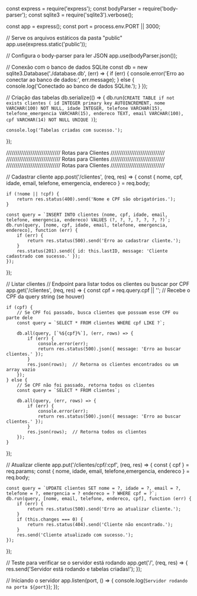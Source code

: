 const express = require('express');
const bodyParser = require('body-parser');
const sqlite3 = require('sqlite3').verbose();


const app = express();
const port = process.env.PORT || 3000;

// Serve os arquivos estáticos da pasta "public"
app.use(express.static('public'));

// Configura o body-parser para ler JSON
app.use(bodyParser.json());

// Conexão com o banco de dados SQLite
const db = new sqlite3.Database('./database.db', (err) => {
    if (err) {
        console.error('Erro ao conectar ao banco de dados:', err.message);
    } else {
        console.log('Conectado ao banco de dados SQLite.');
    }
});

// Criação das tabelas
db.serialize(() => {
    db.run(`
        CREATE TABLE if not exists clientes (
          id INTEGER primary key AUTOINCREMENT,
          nome VARCHAR(100) NOT NULL,
          idade INTEGER,
          telefone VARCHAR(15),
          telefone_emergencia VARCHAR(15),
          endereco TEXT,
          email VARCHAR(100),
          cpf VARCHAR(14) NOT NULL UNIQUE
          )
    `);
    

    console.log('Tabelas criadas com sucesso.');
});


///////////////////////////// Rotas para Clientes /////////////////////////////
///////////////////////////// Rotas para Clientes /////////////////////////////
///////////////////////////// Rotas para Clientes /////////////////////////////

// Cadastrar cliente
app.post('/clientes', (req, res) => {
    const { nome, cpf, idade, email, telefone, emergencia, endereco } = req.body;

    if (!nome || !cpf) {
        return res.status(400).send('Nome e CPF são obrigatórios.');
    }

    const query = `INSERT INTO clientes (nome, cpf, idade, email, telefone, emergencia, endereco) VALUES (?, ?, ?, ?, ?, ?, ?)`;
    db.run(query, [nome, cpf, idade, email, telefone, emergencia, endereco], function (err) {
        if (err) {
            return res.status(500).send('Erro ao cadastrar cliente.');
        }
        res.status(201).send({ id: this.lastID, message: 'Cliente cadastrado com sucesso.' });
    });
});

// Listar clientes
// Endpoint para listar todos os clientes ou buscar por CPF
app.get('/clientes', (req, res) => {
    const cpf = req.query.cpf || '';  // Recebe o CPF da query string (se houver)

    if (cpf) {
        // Se CPF foi passado, busca clientes que possuam esse CPF ou parte dele
        const query = `SELECT * FROM clientes WHERE cpf LIKE ?`;

        db.all(query, [`%${cpf}%`], (err, rows) => {
            if (err) {
                console.error(err);
                return res.status(500).json({ message: 'Erro ao buscar clientes.' });
            }
            res.json(rows);  // Retorna os clientes encontrados ou um array vazio
        });
    } else {
        // Se CPF não foi passado, retorna todos os clientes
        const query = `SELECT * FROM clientes`;

        db.all(query, (err, rows) => {
            if (err) {
                console.error(err);
                return res.status(500).json({ message: 'Erro ao buscar clientes.' });
            }
            res.json(rows);  // Retorna todos os clientes
        });
    }
});



// Atualizar cliente
app.put('/clientes/cpf/:cpf', (req, res) => {
    const { cpf } = req.params;
    const { nome, idade, email, telefone,emergencia,  endereco } = req.body;

    const query = `UPDATE clientes SET nome = ?, idade = ?, email = ?, telefone = ?, emergencia = ? endereco = ? WHERE cpf = ?`;
    db.run(query, [nome, email, telefone, endereco, cpf], function (err) {
        if (err) {
            return res.status(500).send('Erro ao atualizar cliente.');
        }
        if (this.changes === 0) {
            return res.status(404).send('Cliente não encontrado.');
        }
        res.send('Cliente atualizado com sucesso.');
    });
});





// Teste para verificar se o servidor está rodando
app.get('/', (req, res) => {
    res.send('Servidor está rodando e tabelas criadas!');
});

// Iniciando o servidor
app.listen(port, () => {
    console.log(`Servidor rodando na porta ${port}`);
});
